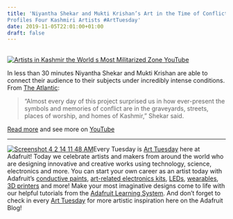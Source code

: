 ```yaml
---
title: 'Niyantha Shekar and Mukti Krishan’s Art in the Time of Conflict
Profiles Four Kashmiri Artists #ArtTuesday'
date: 2019-11-05T22:01:00+01:00
draft: false
---
```


[  
![Artists in Kashmir the World s Most Militarized Zone YouTube](https://cdn-blog.adafruit.com/uploads/2019/10/Artists_in_Kashmir__the_World_s_Most_Militarized_Zone_-_YouTube.png "Artists_in_Kashmir__the_World_s_Most_Militarized_Zone_-_YouTube.png")](https://www.theatlantic.com/video/index/600814/kashmir-artists/)

In less than 30 minutes Niyantha Shekar and Mukti Krishan are able to connect their audience to their subjects under incredibly intense conditions. From [The Atlantic](https://www.theatlantic.com/video/index/600814/kashmir-artists/):

> “Almost every day of this project surprised us in how ever-present the symbols and memories of conflict are in the graveyards, streets, places of worship, and homes of Kashmir,” Shekar said.

[Read more](https://www.theatlantic.com/video/index/600814/kashmir-artists/) and see more on [YouTube](https://www.youtube.com/watch?v=khLDEJKL1mc)

* * *

[![Screenshot 4 2 14 11 48 AM](https://cdn-blog.adafruit.com/uploads/2014/04/Screenshot_4_2_14__11_48_AM.jpg "Screenshot_4_2_14__11_48_AM.jpg")](http://www.adafruit.com/blog/category/art/)Every Tuesday is [Art Tuesday](http://www.adafruit.com/blog/category/art/) here at Adafruit! Today we celebrate artists and makers from around the world who are designing innovative and creative works using technology, science, electronics and more. You can start your own career as an artist today with Adafruit’s [conductive paints](http://www.adafruit.com/products/1305), [art-related electronics kits](http://www.adafruit.com/products/124), [LEDs](http://www.adafruit.com/category/37), [wearables](http://www.adafruit.com/category/65), [3D printers](http://www.adafruit.com/category/128) and more! Make your most imaginative designs come to life with our helpful tutorials from the [Adafruit Learning System](http://learn.adafruit.com). And don’t forget to check in every [Art Tuesday](http://www.adafruit.com/blog/category/art/) for more artistic inspiration here on the Adafruit Blog!
